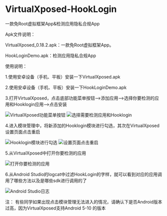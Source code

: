 # VirtualXposed-HookLogin
一款免Root虚拟框架App&amp;检测应用隐私合规App

Apk文件说明：

VirtualXposed_0.18.2.apk：一款免Root虚拟框架App。

HookLoginDemo.apk：检测应用隐私合规App

使用说明：

1.使用安卓设备（手机、平板）安装一下VirtualXposed.apk

2.使用安卓设备（手机、平板）安装一下HookLoginDemo.apk

3.打开VirtualXposed，点击底部功能菜单按钮-->添加应用-->选择你要检测的应用和Hooklogin应用-->点击安装

![VirtualXposed功能菜单按钮](https://user-images.githubusercontent.com/24582883/168406844-9f18ffdf-1faa-4842-9c52-f5331bab9b69.jpg)
![选择需要检测应用和Hooklogin](https://user-images.githubusercontent.com/24582883/168407253-1d367706-2d43-4354-9140-a5eb9b4f9075.jpg)



4.进入模块管理中，将新添加的Hooklogin模块进行勾选，其次在VirtualXposed设置页面点击重启

![Hooklogin模块进行勾选](https://user-images.githubusercontent.com/24582883/168406974-ece2a307-f232-4a5d-90d9-0171a9556ab5.jpg)
![设置页面点击重启](https://user-images.githubusercontent.com/24582883/168407010-bc632fcd-334e-4932-a8f1-d62a440d68c2.jpg)



5.从VirtualXposed中打开你要检测的应用

![打开你要检测的应用](https://user-images.githubusercontent.com/24582883/168407295-bbe3649e-f26e-4e20-b1a1-316e3b6c8f11.jpg)



6.从Android Studio的logcat中过滤HookLogin的字样，就可以看到对应的应用调用了哪些方法以及是哪些sdk进行调用的了

![Android Studio日志](https://user-images.githubusercontent.com/24582883/168407700-cd576bb7-b8dd-4188-9b97-e8d0ec4120e4.png)



注： 有些同学如果出现点击模块管理无法进入的情况，请确认下是否Android版本过高，因为VirtualXposed支持Android 5-10 的版本

